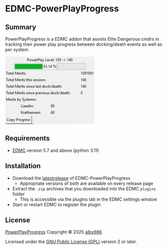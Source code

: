# EDMC-PowerPlayProgress

## Summary

PowerPlayProgress is a EDMC addon that assists Elite Dangerous cmdrs in tracking their power play progress between docking/death events as well as per system.

<img src="screen_shot.png">

## Requirements
* [EDMC] version 5.7 and above (python 3.11)

## Installation

* Download the [latestrelease] of EDMC-PowerPlayProgress
  * Appropriate versions of both are available on every release page
* Extract the `.zip` archives that you downloaded into the EDMC `plugins` folder
  * This is accessible via the plugins tab in the EDMC settings window
* Start or restart EDMC to register the plugin

## License

[PowerPlayProgress] Copyright © 2025 [alby666]

Licensed under the [GNU Public License (GPL)][GPLv2] version 2 or later.

[EDMC]: https://github.com/EDCD/EDMarketConnector/wiki
[PowerPlayProgress]: https://github.com/alby666/EDMC-PowerPlayProgress
[latestrelease]: https://github.com/alby666/EDMC-PowerPlayProgress/releases/latest
[GPLv2]: http://www.gnu.org/licenses/gpl-2.0.html
[alby666]: https://github.com/alby666

